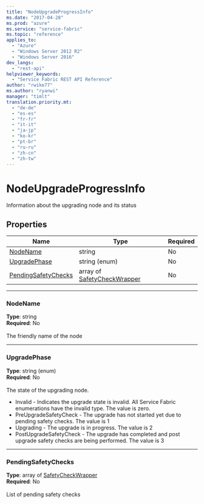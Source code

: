 ```yaml
---
title: "NodeUpgradeProgressInfo"
ms.date: "2017-04-28"
ms.prod: "azure"
ms.service: "service-fabric"
ms.topic: "reference"
applies_to: 
  - "Azure"
  - "Windows Server 2012 R2"
  - "Windows Server 2016"
dev_langs: 
  - "rest-api"
helpviewer_keywords: 
  - "Service Fabric REST API Reference"
author: "rwike77"
ms.author: "ryanwi"
manager: "timlt"
translation.priority.mt: 
  - "de-de"
  - "es-es"
  - "fr-fr"
  - "it-it"
  - "ja-jp"
  - "ko-kr"
  - "pt-br"
  - "ru-ru"
  - "zh-cn"
  - "zh-tw"
---
```

# NodeUpgradeProgressInfo

Information about the upgrading node and its status

## Properties
| Name | Type | Required |
| --- | --- | --- |
| [NodeName](#nodename) | string | No |
| [UpgradePhase](#upgradephase) | string (enum) | No |
| [PendingSafetyChecks](#pendingsafetychecks) | array of [SafetyCheckWrapper](sfclient-model-safetycheckwrapper.md) | No |

____
### NodeName
__Type__: string <br/>
__Required__: No<br/>
<br/>
The friendly name of the node

____
### UpgradePhase
__Type__: string (enum) <br/>
__Required__: No<br/>
<br/>
The state of the upgrading node.

  - Invalid - Indicates the upgrade state is invalid. All Service Fabric enumerations have the invalid type. The value is zero.
  - PreUpgradeSafetyCheck - The upgrade has not started yet due to pending safety checks. The value is 1
  - Upgrading - The upgrade is in progress. The value is 2
  - PostUpgradeSafetyCheck - The upgrade has completed and post upgrade safety checks are being performed. The value is 3


____
### PendingSafetyChecks
__Type__: array of [SafetyCheckWrapper](sfclient-model-safetycheckwrapper.md) <br/>
__Required__: No<br/>
<br/>
List of pending safety checks

